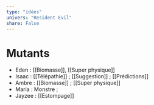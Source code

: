 ```yaml
---
type: "idées"
univers: "Resident Evil"
share: False
---
```

# Mutants
- Eden : [[Biomasse]], [[Super physique]]
- Isaac : [[Télépathie]] ; [[Suggestion]] ; [[Prédictions]]
- Ambre : [[Biomasse]] ; [[Super physique]]
- Maria : Monstre ; 
- Jayzee : [[Estompage]]